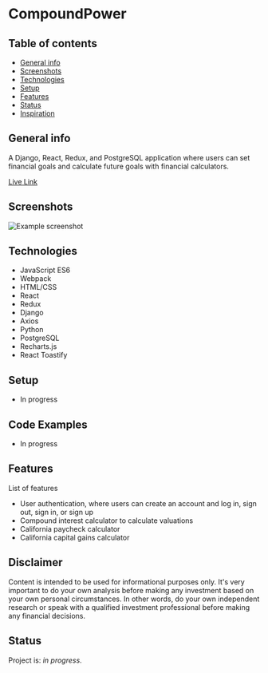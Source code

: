# CompoundPower

## Table of contents
* [General info](#general-info)
* [Screenshots](#screenshots)
* [Technologies](#technologies)
* [Setup](#setup)
* [Features](#features)
* [Status](#status)
* [Inspiration](#inspiration)

## General info
A Django, React, Redux, and PostgreSQL application where users can set financial goals and calculate future goals with financial calculators.

[Live Link]()

## Screenshots
![Example screenshot]()

## Technologies
* JavaScript ES6
* Webpack
* HTML/CSS
* React
* Redux
* Django
* Axios
* Python
* PostgreSQL
* Recharts.js
* React Toastify

## Setup
* In progress

## Code Examples
* In progress

## Features
List of features
* User authentication, where users can create an account and log in, sign out, sign in, or sign up
* Compound interest calculator to calculate valuations
* California paycheck calculator
* California capital gains calculator

## Disclaimer
Content is intended to be used for informational purposes only. It's very important to do your own analysis before making
any investment based on your own personal circumstances. In other words, do your own independent research or speak with a
qualified investment professional before making any financial decisions.

## Status
Project is: _in progress_. 
